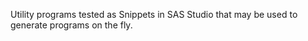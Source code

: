 Utility programs tested as Snippets in SAS Studio that may be used to generate programs on the fly. 
